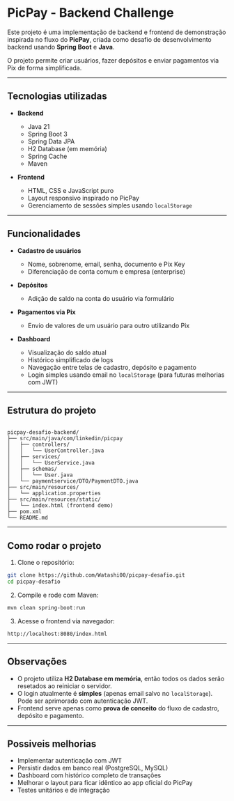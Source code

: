 # PicPay - Backend Challenge

Este projeto é uma implementação de backend e frontend de demonstração inspirada no fluxo do **PicPay**, criada como desafio de desenvolvimento backend usando **Spring Boot** e **Java**.

O projeto permite criar usuários, fazer depósitos e enviar pagamentos via Pix de forma simplificada.

---

## Tecnologias utilizadas

- **Backend**
  - Java 21
  - Spring Boot 3
  - Spring Data JPA
  - H2 Database (em memória)
  - Spring Cache
  - Maven

- **Frontend**
  - HTML, CSS e JavaScript puro
  - Layout responsivo inspirado no PicPay
  - Gerenciamento de sessões simples usando `localStorage`

---

## Funcionalidades

- **Cadastro de usuários**
  - Nome, sobrenome, email, senha, documento e Pix Key
  - Diferenciação de conta comum e empresa (enterprise)

- **Depósitos**
  - Adição de saldo na conta do usuário via formulário

- **Pagamentos via Pix**
  - Envio de valores de um usuário para outro utilizando Pix

- **Dashboard**
  - Visualização do saldo atual
  - Histórico simplificado de logs
  - Navegação entre telas de cadastro, depósito e pagamento
  - Login simples usando email no `localStorage` (para futuras melhorias com JWT)

---

## Estrutura do projeto

```

picpay-desafio-backend/
├── src/main/java/com/linkedin/picpay
│   ├── controllers/
│   │   └── UserController.java
│   ├── services/
│   │   └── UserService.java
│   ├── schemas/
│   │   └── User.java
│   └── paymentservice/DTO/PaymentDTO.java
├── src/main/resources/
│   └── application.properties
├── src/main/resources/static/
│   └── index.html (frontend demo)
├── pom.xml
└── README.md

````

---

## Como rodar o projeto

1. Clone o repositório:
```bash
git clone https://github.com/Watashi00/picpay-desafio.git
cd picpay-desafio
````

2. Compile e rode com Maven:

```bash
mvn clean spring-boot:run
```

3. Acesse o frontend via navegador:

```
http://localhost:8080/index.html
```

---

## Observações

* O projeto utiliza **H2 Database em memória**, então todos os dados serão resetados ao reiniciar o servidor.
* O login atualmente é **simples** (apenas email salvo no `localStorage`). Pode ser aprimorado com autenticação JWT.
* Frontend serve apenas como **prova de conceito** do fluxo de cadastro, depósito e pagamento.

---

## Possiveis melhorias

* Implementar autenticação com JWT
* Persistir dados em banco real (PostgreSQL, MySQL)
* Dashboard com histórico completo de transações
* Melhorar o layout para ficar idêntico ao app oficial do PicPay
* Testes unitários e de integração

